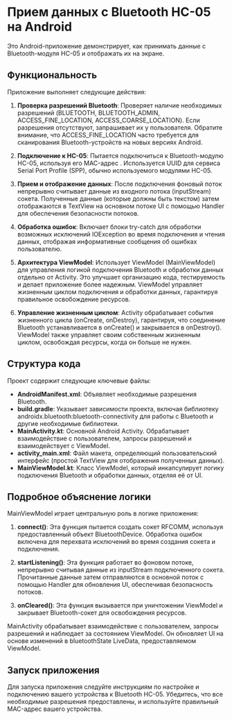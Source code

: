 # Прием данных с Bluetooth HC-05 на Android

Это Android-приложение демонстрирует, как принимать данные с Bluetooth-модуля HC-05 и отображать их на экране. 
##  Функциональность

Приложение выполняет следующие действия:

1. **Проверка разрешений Bluetooth**: Проверяет наличие необходимых разрешений (BLUETOOTH, BLUETOOTH_ADMIN, ACCESS_FINE_LOCATION, ACCESS_COARSE_LOCATION). Если разрешения отсутствуют, запрашивает их у пользователя. Обратите внимание, что ACCESS_FINE_LOCATION часто требуется для сканирования Bluetooth-устройств на новых версиях Android.

2. **Подключение к HC-05**: Пытается подключиться к Bluetooth-модулю HC-05, используя его MAC-адрес . Используется UUID для сервиса Serial Port Profile (SPP), обычно используемого модулями HC-05.

3. **Прием и отображение данных**: После подключения фоновый поток непрерывно считывает данные из входного потока (inputStream) сокета. Полученные данные (которые должны быть текстом) затем отображаются в TextView на основном потоке UI с помощью Handler для обеспечения безопасности потоков.

4. **Обработка ошибок**: Включает блоки try-catch для обработки возможных исключений IOException во время подключения и чтения данных, отображая информативные сообщения об ошибках пользователю.

5. **Архитектура ViewModel**: Использует ViewModel (MainViewModel) для управления логикой подключения Bluetooth и обработки данных отдельно от Activity. Это улучшает организацию кода, тестируемость и делает приложение более надежным. ViewModel управляет жизненным циклом подключения и обработки данных, гарантируя правильное освобождение ресурсов.

6. **Управление жизненным циклом**: Activity обрабатывает события жизненного цикла (onCreate, onDestroy), гарантируя, что соединение Bluetooth устанавливается в onCreate() и закрывается в onDestroy(). ViewModel также управляет своим собственным жизненным циклом, освобождая ресурсы, когда он больше не нужен.

##  Структура кода

Проект содержит следующие ключевые файлы:

- **AndroidManifest.xml**: Объявляет необходимые разрешения Bluetooth.
- **build.gradle**: Указывает зависимости проекта, включая библиотеку androidx.bluetooth:bluetooth-connectivity для работы с Bluetooth и другие необходимые библиотеки.
- **MainActivity.kt**: Основной Android Activity. Обрабатывает взаимодействие с пользователем, запросы разрешений и взаимодействует с ViewModel.
- **activity_main.xml**: Файл макета, определяющий пользовательский интерфейс (простой TextView для отображения полученных данных).
- **MainViewModel.kt**: Класс ViewModel, который инкапсулирует логику подключения Bluetooth и обработки данных, отделяя её от UI.

##  Подробное объяснение логики

MainViewModel играет центральную роль в логике приложения:

1. **connect()**: Эта функция пытается создать сокет RFCOMM, используя предоставленный объект BluetoothDevice. Обработка ошибок включена для перехвата исключений во время создания сокета и подключения.

2. **startListening()**: Эта функция работает во фоновом потоке, непрерывно считывая данные из inputStream подключенного сокета. Прочитанные данные затем отправляются в основной поток с помощью Handler для обновления UI, обеспечивая безопасность потоков.

3. **onCleared()**: Эта функция вызывается при уничтожении ViewModel и закрывает Bluetooth-сокет для освобождения ресурсов.

MainActivity обрабатывает взаимодействие с пользователем, запросы разрешений и наблюдает за состоянием ViewModel. Он обновляет UI на основе изменений в bluetoothState LiveData, предоставляемом ViewModel.

## Запуск приложения

Для запуска приложения следуйте инструкциям по настройке и подключению вашего устройства к Bluetooth HC-05. Убедитесь, что все необходимые разрешения предоставлены, и используйте правильный MAC-адрес вашего устройства.
